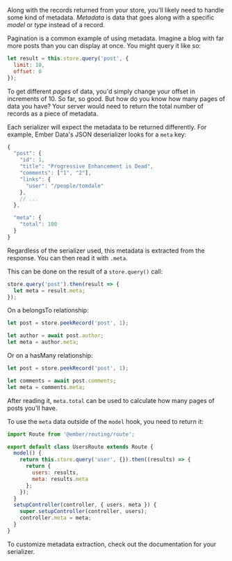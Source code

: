 Along with the records returned from your store, you'll likely need to handle some kind of metadata. _Metadata_ is data that goes along with a specific _model_ or _type_ instead of a record.

Pagination is a common example of using metadata. Imagine a blog with far more posts than you can display at once. You might query it like so:

```javascript
let result = this.store.query('post', {
  limit: 10,
  offset: 0
});
```

To get different _pages_ of data, you'd simply change your offset in increments of 10. So far, so good. But how do you know how many pages of data you have? Your server would need to return the total number of records as a piece of metadata.

Each serializer will expect the metadata to be returned differently. For example, Ember Data's JSON deserializer looks for a `meta` key:

```javascript
{
  "post": {
    "id": 1,
    "title": "Progressive Enhancement is Dead",
    "comments": ["1", "2"],
    "links": {
      "user": "/people/tomdale"
    },
    // ...
  },

  "meta": {
    "total": 100
  }
}
```

Regardless of the serializer used, this metadata is extracted from the response. You can then read it with `.meta`.

This can be done on the result of a `store.query()` call:

```javascript
store.query('post').then(result => {
  let meta = result.meta;
});
```

On a belongsTo relationship:

```javascript
let post = store.peekRecord('post', 1);

let author = await post.author;
let meta = author.meta;
```

Or on a hasMany relationship:

```javascript
let post = store.peekRecord('post', 1);

let comments = await post.comments;
let meta = comments.meta;
```

After reading it, `meta.total` can be used to calculate how many pages of posts you'll have.

To use the `meta` data outside of the `model` hook, you need to return it:

```javascript {data-filename=app/routes/users.js}
import Route from '@ember/routing/route';

export default class UsersRoute extends Route {
  model() {
    return this.store.query('user', {}).then((results) => {
      return {
        users: results,
        meta: results.meta
      };
    });
  }
  setupController(controller, { users, meta }) {
    super.setupController(controller, users);
    controller.meta = meta;
  }
}
```

To customize metadata extraction, check out the documentation for your serializer.
